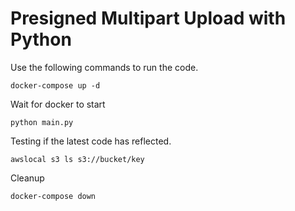# Presigned Multipart Upload with Python

Use the following commands to run the code.

```
docker-compose up -d
```

Wait for docker to start

```
python main.py
```

Testing if the latest code has reflected.
```
awslocal s3 ls s3://bucket/key
```

Cleanup
```
docker-compose down
```